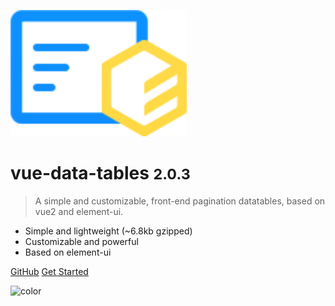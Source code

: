 ![logo](_media/icon.svg)

# vue-data-tables <small>2.0.3</small>

> A simple and customizable, front-end pagination datatables, based on vue2 and element-ui.

- Simple and lightweight (~6.8kb gzipped)
- Customizable and powerful
- Based on element-ui

[GitHub](https://github.com/njleonzhang/vue-data-tables/)
[Get Started](#vue-data-tables)

![color](#b3daff)
